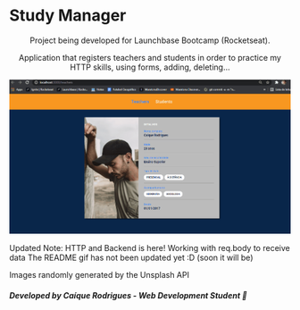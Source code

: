 # Study Manager

<div style="text-align: center">
Project being developed for Launchbase Bootcamp (Rocketseat).

Application that registers teachers and students in order to practice my HTTP skills, using forms, adding, deleting...

<img src="./public/assets/study-mng-gif.gif">
</div>

Updated Note: HTTP and Backend is here! Working with req.body to receive data
The README gif has not been updated yet :D (soon it will be)

Images randomly generated by the Unsplash API


##### Developed by Caíque Rodrigues - Web Development Student :tada: